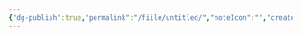 ```yaml
---
{"dg-publish":true,"permalink":"/fiile/untitled/","noteIcon":"","created":"2025-01-19T20:32:22.617+05:30"}
---
```


